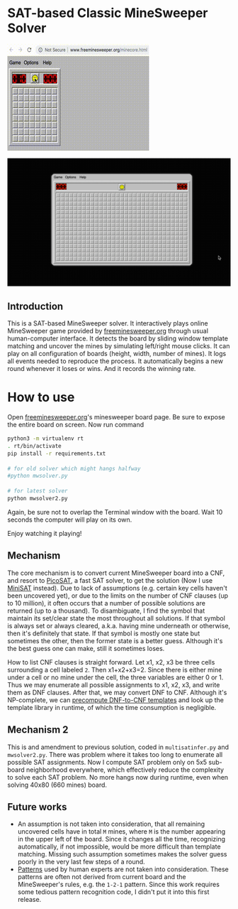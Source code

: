 # SAT-based Classic MineSweeper Solver

![small-demo](demo/small.gif)

![large-demo](demo/large.gif)

## Introduction

This is a SAT-based MineSweeper solver.
It interactively plays online MineSweeper game provided by [freeminesweeper.org](http://www.freeminesweeper.org/minecore.html) through usual human-computer interface.
It detects the board by sliding window template matching and uncover the mines by simulating left/right mouse clicks.
It can play on all configuration of boards (height, width, number of mines).
It logs all events needed to reproduce the process.
It automatically begins a new round whenever it loses or wins.
And it records the winning rate.

# How to use

Open [freeminesweeper.org](http://www.freeminesweeper.org/minecore.html)'s minesweeper board page.
Be sure to expose the entire board on screen.
Now run command

```bash
python3 -m virtualenv rt
. rt/bin/activate
pip install -r requirements.txt

# for old solver which might hangs halfway
#python mwsolver.py

# for latest solver
python mwsolver2.py
```

Again, be sure not to overlap the Terminal window with the board.
Wait 10 seconds the computer will play on its own.

Enjoy watching it playing!


## Mechanism

The core mechanism is to convert current MineSweeper board into a CNF, and resort to [PicoSAT](http://fmv.jku.at/picosat/), a fast SAT solver, to get the solution (Now I use [MiniSAT](http://minisat.se/) instead).
Due to lack of assumptions (e.g. certain key cells haven't been uncovered yet), or due to the limits on the number of CNF clauses (up to 10 million), it often occurs that a number of possible solutions are returned (up to a thousand).
To disambiguate, I find the symbol that maintain its set/clear state the most throughout all solutions.
If that symbol is always set or always cleared, a.k.a. having mine underneath or otherwise, then it's definitely that state.
If that symbol is mostly one state but sometimes the other, then the former state is a better guess.
Although it's the best guess one can make, still it sometimes loses.

How to list CNF clauses is straight forward.
Let x1, x2, x3 be three cells surrounding a cell labeled `2`.
Then x1+x2+x3=2.
Since there is either mine under a cell or no mine under the cell, the three variables are either 0 or 1.
Thus we may enumerate all possible assignments to x1, x2, x3, and write them as DNF clauses.
After that, we may convert DNF to CNF.
Although it's NP-complete, we can [precompute DNF-to-CNF templates](data/MakeCNFTable.java) and look up the template library in runtime, of which the time consumption is negligible.


## Mechanism 2

This is and amendment to previous solution, coded in `multisatinfer.py` and `mwsolver2.py`.
There was problem where it takes too long to enumerate all possible SAT assignments.
Now I compute SAT problem only on 5x5 sub-board neighborhood everywhere, which effectively reduce the complexity to solve each SAT problem.
No more hangs now during runtime, even when solving 40x80 (660 mines) board.

## Future works

- An assumption is not taken into consideration, that all remaining uncovered cells have in total `M` mines, where `M` is the number appearing in the upper left of the board.
  Since it changes all the time, recognizing automatically, if not impossible, would be more difficult than template matching.
  Missing such assumption sometimes makes the solver guess poorly in the very last few steps of a round.
- [Patterns](http://www.minesweeper.info/wiki/Strategy) used by human experts are not taken into consideration.
  These patterns are often not derived from current board and the MineSweeper's rules, e.g. the `1-2-1` pattern.
  Since this work requires some tedious pattern recognition code, I didn't put it into this first release.
